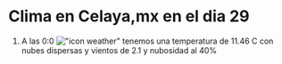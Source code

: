 # Clima en Celaya,mx en el dia 29

1. A las 0:0 !["icon weather"](http://openweathermap.org/img/w/03n.png) tenemos una temperatura de 11.46 C con nubes dispersas y  vientos de 2.1 y nubosidad al 40%

